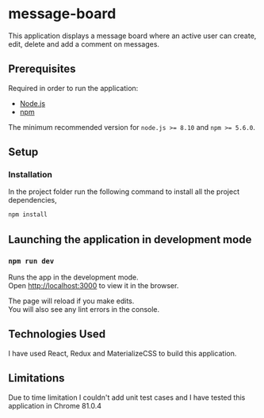 # message-board

This application displays a message board where an active user can create, edit, delete and add a comment on messages.

## Prerequisites

Required in order to run the application:

- [Node.js](https://nodejs.org/en/)
- [npm](https://www.npmjs.com/)

The minimum recommended version for `node.js >= 8.10` and `npm >= 5.6.0`.

## Setup

### Installation

In the project folder run the following command to install all the project dependencies,

```bash
npm install
```

## Launching the application in development mode

### `npm run dev`

Runs the app in the development mode.<br />
Open [http://localhost:3000](http://localhost:3000) to view it in the browser.

The page will reload if you make edits.<br />
You will also see any lint errors in the console.

## Technologies Used

I have used React, Redux and MaterializeCSS to build this application.

## Limitations

Due to time limitation I couldn't add unit test cases and I have tested this application in Chrome 81.0.4
